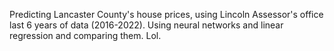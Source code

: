 Predicting Lancaster County's house prices, using Lincoln Assessor's office last 6 years of data (2016-2022).
Using neural networks and linear regression and comparing them. Lol.

